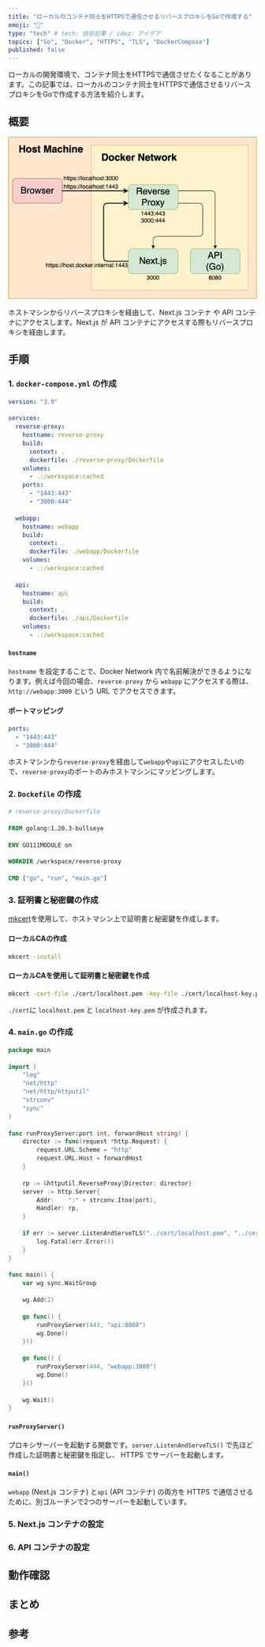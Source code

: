 ```yaml
---
title: "ローカルのコンテナ同士をHTTPSで通信させるリバースプロキシをGoで作成する"
emoji: "🐡"
type: "tech" # tech: 技術記事 / idea: アイデア
topics: ["Go", "Docker", "HTTPS", "TLS", "DockerCompose"]
published: false
---
```


ローカルの開発環境で、コンテナ同士をHTTPSで通信させたくなることがあります。この記事では、ローカルのコンテナ同士をHTTPSで通信させるリバースプロキシをGoで作成する方法を紹介します。

## 概要

![](/images/drawio/go-reverse-proxy.drawio.png)

ホストマシンからリバースプロキシを経由して、Next.js コンテナ や API コンテナにアクセスします。Next.js が API コンテナにアクセスする際もリバースプロキシを経由します。

## 手順

### 1. `docker-compose.yml` の作成

```yaml
version: "3.9"

services:
  reverse-proxy:
    hostname: reverse-proxy
    build:
      context: .
      dockerfile: ./reverse-proxy/Dockerfile
    volumes:
      - .:/workspace:cached
    ports:
      - "1443:443"
      - "3000:444"

  webapp:
    hostname: webapp
    build:
      context: .
      dockerfile: ./webapp/Dockerfile
    volumes:
      - .:/workspace:cached

  api:
    hostname: api
    build:
      context: .
      dockerfile: ./api/Dockerfile
    volumes:
      - .:/workspace:cached

```
#### `hostname`

`hostname` を設定することで、Docker Network 内で名前解決ができるようになります。例えば今回の場合、`reverse-proxy` から `webapp` にアクセスする際は、`http://webapp:3000` という URL でアクセスできます。

#### ポートマッピング

```yaml
ports:
  - "1443:443"
  - "3000:444"
```

ホストマシンから`reverse-proxy`を経由して`webapp`や`api`にアクセスしたいので、`reverse-proxy`のポートのみホストマシンにマッピングします。

### 2. `Dockefile` の作成

```dockerfile
# reverse-proxy/Dockerfile

FROM golang:1.20.3-bullseye

ENV GO111MODULE on

WORKDIR /workspace/reverse-proxy

CMD ["go", "run", "main.go"]
```

### 3. 証明書と秘密鍵の作成

[mkcert](https://github.com/FiloSottile/mkcert)を使用して、ホストマシン上で証明書と秘密鍵を作成します。

#### ローカルCAの作成

```bash
mkcert -install
```

#### ローカルCAを使用して証明書と秘密鍵を作成

```bash
mkcert -cert-file ./cert/localhost.pem -key-file ./cert/localhost-key.pem localhost "host.docker.internal"
```

`./cert`に `localhost.pem` と `localhost-key.pem` が作成されます。

### 4. `main.go` の作成

```go
package main

import (
	"log"
	"net/http"
	"net/http/httputil"
	"strconv"
	"sync"
)

func runProxyServer(port int, forwardHost string) {
	director := func(request *http.Request) {
		request.URL.Scheme = "http"
		request.URL.Host = forwardHost
	}

	rp := &httputil.ReverseProxy{Director: director}
	server := http.Server{
		Addr:    ":" + strconv.Itoa(port),
		Handler: rp,
	}

	if err := server.ListenAndServeTLS("../cert/localhost.pem", "../cert/localhost-key.pem"); err != nil {
		log.Fatal(err.Error())
	}
}

func main() {
	var wg sync.WaitGroup

	wg.Add(2)

	go func() {
		runProxyServer(443, "api:8080")
		wg.Done()
	}()

	go func() {
		runProxyServer(444, "webapp:3000")
		wg.Done()
	}()

	wg.Wait()
}
```

#### `runProxyServer()`

プロキシサーバーを起動する関数です。`server.ListenAndServeTLS()` で先ほど作成した証明書と秘密鍵を指定し、 HTTPS でサーバーを起動します。

#### `main()`

`webapp` (Next.js コンテナ) と`api` (API コンテナ) の両方を HTTPS で通信させるために、別ゴルーチンで2つのサーバーを起動しています。

### 5. Next.js コンテナの設定

### 6. API コンテナの設定

## 動作確認

## まとめ

## 参考

